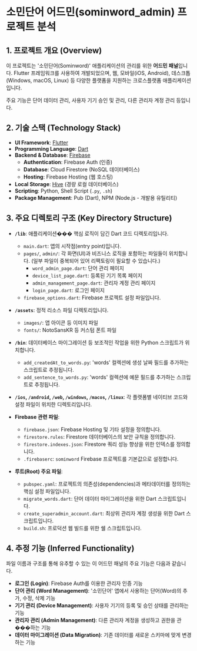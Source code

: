 # 소민단어 어드민(sominword_admin) 프로젝트 분석

## 1. 프로젝트 개요 (Overview)

이 프로젝트는 '소민단어(Sominword)' 애플리케이션의 관리를 위한 **어드민 패널**입니다. Flutter 프레임워크를 사용하여 개발되었으며, 웹, 모바일(iOS, Android), 데스크톱(Windows, macOS, Linux) 등 다양한 플랫폼을 지원하는 크로스플랫폼 애플리케이션입니다.

주요 기능은 단어 데이터 관리, 사용자 기기 승인 및 관리, 다른 관리자 계정 관리 등입니다.

## 2. 기술 스택 (Technology Stack)

- **UI Framework**: [Flutter](https://flutter.dev/)
- **Programming Language**: [Dart](https://dart.dev/)
- **Backend & Database**: [Firebase](https://firebase.google.com/)
  - **Authentication**: Firebase Auth (인증)
  - **Database**: Cloud Firestore (NoSQL 데이터베이스)
  - **Hosting**: Firebase Hosting (웹 호스팅)
- **Local Storage**: [Hive](https://pub.dev/packages/hive) (경량 로컬 데이터베이스)
- **Scripting**: Python, Shell Script (`.py`, `.sh`)
- **Package Management**: Pub (Dart), NPM (Node.js - 개발용 유틸리티)

## 3. 주요 디렉토리 구조 (Key Directory Structure)

- **`/lib`**: 애플리케이션��� 핵심 로직이 담긴 Dart 코드 디렉토리입니다.
  - `main.dart`: 앱의 시작점(entry point)입니다.
  - `pages/`, `admin/`: 각 화면(UI)과 비즈니스 로직을 포함하는 파일들이 위치합니다. (일부 파일이 중복되어 있어 리팩토링이 필요할 수 있습니다.)
    - `word_admin_page.dart`: 단어 관리 페이지
    - `device_list_page.dart`: 등록된 기기 목록 페이지
    - `admin_management_page.dart`: 관리자 계정 관리 페이지
    - `login_page.dart`: 로그인 페이지
  - `firebase_options.dart`: Firebase 프로젝트 설정 파일입니다.

- **`/assets`**: 정적 리소스 파일 디렉토리입니다.
  - `images/`: 앱 아이콘 등 이미지 파일
  - `fonts/`: NotoSansKR 등 커스텀 폰트 파일

- **`/bin`**: 데이터베이스 마이그레이션 등 보조적인 작업을 위한 Python 스크립트가 위치합니다.
  - `add_createdAt_to_words.py`: 'words' 컬렉션에 생성 날짜 필드를 추가하는 스크립트로 추정됩니다.
  - `add_sentence_to_words.py`: 'words' 컬렉션에 예문 필드를 추가하는 스크립트로 추정됩니다.

- **`/ios`, `/android`, `/web`, `/windows`, `/macos`, `/linux`**: 각 플랫폼별 네이티브 코드와 설정 파일이 위치한 디렉토리입니다.

- **Firebase 관련 파일**:
  - `firebase.json`: Firebase Hosting 및 기타 설정을 정의합니다.
  - `firestore.rules`: Firestore 데이터베이스의 보안 규칙을 정의합니다.
  - `firestore.indexes.json`: Firestore 쿼리 성능 향상을 위한 인덱스를 정의합니다.
  - `.firebaserc`: `sominword` Firebase 프로젝트를 기본값으로 설정합니다.

- **루트(Root) 주요 파일**:
  - `pubspec.yaml`: 프로젝트의 의존성(dependencies)과 메타데이터를 정의하는 핵심 설정 파일입니다.
  - `migrate_words.dart`: 단어 데이터 마이그레이션을 위한 Dart 스크립트입니다.
  - `create_superadmin_account.dart`: 최상위 관리자 계정 생성을 위한 Dart 스크립트입니다.
  - `build.sh`: 프로덕션 웹 빌드를 위한 쉘 스크립트입니다.

## 4. 추정 기능 (Inferred Functionality)

파일 이름과 구조를 통해 유추할 수 있는 이 어드민 패널의 주요 기능은 다음과 같습니다.

- **로그인 (Login)**: Firebase Auth를 이용한 관리자 인증 기능
- **단어 관리 (Word Management)**: '소민단어' 앱에서 사용하는 단어(Word)의 추가, 수정, 삭제 기능
- **기기 관리 (Device Management)**: 사용자 기기의 등록 및 승인 상태를 관리하는 기능
- **관리자 관리 (Admin Management)**: 다른 관리자 계정을 생성하고 권한을 관���하는 기능
- **데이터 마이그레이션 (Data Migration)**: 기존 데이터를 새로운 스키마에 맞게 변경하는 기능
